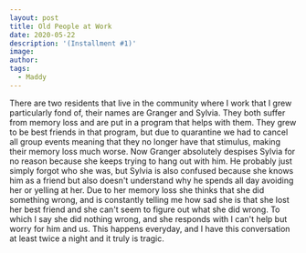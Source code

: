 ```yaml
---
layout: post
title: Old People at Work 
date: 2020-05-22
description: '(Installment #1)'
image: 
author: 
tags: 
  - Maddy
---
```


There are two residents that live in the community where I work that I grew particularly fond of, their names are Granger and Sylvia. They both suffer from memory loss and are put in a program that helps with them. They grew to be best friends in that program, but due to quarantine we had to cancel all group events meaning that they no longer have that stimulus, making their memory loss much worse. Now Granger absolutely despises Sylvia for no reason because she keeps trying to hang out with him. He probably just simply forgot who she was, but Sylvia is also confused because she knows him as a friend but also doesn't understand why he spends all day avoiding her or yelling at her. Due to her memory loss she thinks that she did something wrong, and is constantly telling me how sad she is that she lost her best friend and she can't seem to figure out what she did wrong. To which I say she did nothing wrong, and she responds with I can't help but worry for him and us. This happens everyday, and I have this conversation at least twice a night and it truly is tragic.